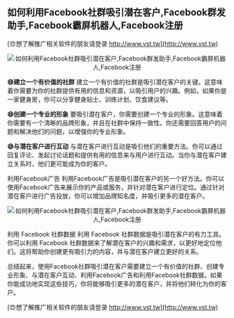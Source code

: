 ## **如何利用Facebook社群吸引潜在客户,Facebook群发助手,Facebook霸屏机器人,Facebook注册**

[😍想了解推广相关软件的朋友请登录 http://www.vst.tw](http://www.vst.tw)

 <center><img src="https://vst.tw/MP4/tuiguang/png/8.png" alt="如何利用Facebook社群吸引潜在客户,Facebook群发助手,Facebook霸屏机器人,Facebook注册"></center>

**😄建立一个有价值的社群**
建立一个有价值的社群是吸引潜在客户的关键。这意味着你需要为你的社群提供有用的信息和资源，以吸引用户的兴趣。例如，如果你是一家健身房，你可以分享健身贴士、训练计划、饮食建议等。

**😄创建一个专业的形象**
要吸引潜在客户，你需要创建一个专业的形象。这意味着你需要有一个清晰的品牌形象，并且在社群中保持一致性。你还需要回答用户的问题和解决他们的问题，以增强你的专业形象。

**😄与潜在客户进行互动**
与潜在客户进行互动是吸引他们的重要方法。你可以通过回复评论、发起讨论话题和提供有用的信息来与用户进行互动。当你与潜在客户建立关系时，他们更可能成为你的客户。

利用Facebook广告
利用Facebook广告是吸引潜在客户的另一个好方法。你可以使用Facebook广告来展示你的产品或服务，并针对潜在客户进行定位。通过针对潜在客户进行广告投放，你可以增加品牌知名度，并吸引更多的潜在客户。

 <center><img src="https://vst.tw/MP4/tuiguang/png/5.png" alt="如何利用Facebook社群吸引潜在客户,Facebook群发助手,Facebook霸屏机器人,Facebook注册"></center>

利用 Facebook 社群数据
利用 Facebook 社群数据是吸引潜在客户的有力工具。你可以利用 Facebook 社群数据来了解潜在客户的兴趣和需求，以更好地定位他们。这将帮助你创建更有吸引力的内容，并与潜在客户建立更好的关系。

总结起来，使用Facebook社群吸引潜在客户需要建立一个有价值的社群、创建专业形象、与潜在客户互动、利用Facebook广告和利用Facebook社群数据。如果你能成功地实现这些技巧，你将能够吸引更多的潜在客户，并将他们转化为你的客户。

[😍想了解推广相关软件的朋友请登录 http://www.vst.tw](http://www.vst.tw)



